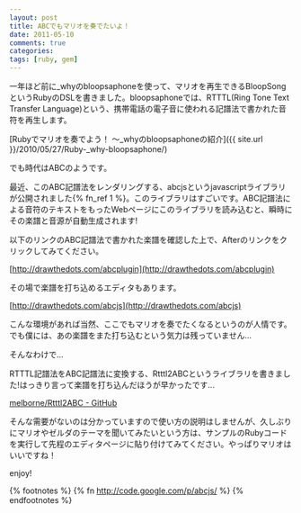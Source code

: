 ```yaml
---
layout: post
title: ABCでもマリオを奏でたいよ！
date: 2011-05-10
comments: true
categories:
tags: [ruby, gem]
---
```


一年ほど前に_whyのbloopsaphoneを使って、マリオを再生できるBloopSongというRubyのDSLを書きました。bloopsaphoneでは、RTTTL(Ring Tone Text Transfer Language)という、携帯電話の電子音に使われる記譜法で書かれた音符を再生します。

[Rubyでマリオを奏でよう！ ～_whyのbloopsaphoneの紹介]({{ site.url }}/2010/05/27/Ruby-_why-bloopsaphone/) 

でも時代はABCのようです。

最近、このABC記譜法をレンダリングする、abcjsというjavascriptライブラリが公開されました{% fn_ref 1 %}。このライブラリはすごいです。ABC記譜法による音符のテキストをもったWebページにこのライブラリを読み込むと、瞬時にその楽譜と音源が自動生成されます!

以下のリンクのABC記譜法で書かれた楽譜を確認した上で、Afterのリンクをクリックしてみてください。

[http://drawthedots.com/abcplugin](http://drawthedots.com/abcplugin)

その場で楽譜を打ち込めるエディタもあります。

[http://drawthedots.com/abcjs](http://drawthedots.com/abcjs)

こんな環境があれば当然、ここでもマリオを奏でたくなるというのが人情です。でも僕には、あの楽譜をまた打ち込むという気力は残っていません...

そんなわけで...

RTTTL記譜法をABC記譜法に変換する、Rtttl2ABCというライブラリを書きました!はっきり言って楽譜を打ち込んだほうが早かったです...

[melborne/Rtttl2ABC - GitHub](https://github.com/melborne/Rtttl2ABC) 

そんな需要がないのは分かっていますので使い方の説明はしませんが、久しぶりにマリオやゼルダのテーマを聞いてみたいという方は、サンプルのRubyコードを実行して先程のエディタページに貼り付けてみてください。やっぱりマリオはいいですね！

enjoy!

{% footnotes %}
   {% fn http://code.google.com/p/abcjs/ %}
{% endfootnotes %}
